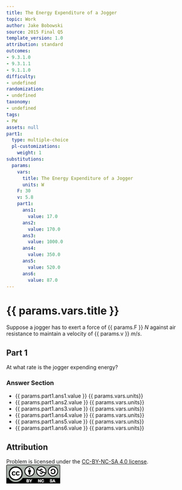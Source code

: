 ```yaml
---
title: The Energy Expenditure of a Jogger
topic: Work
author: Jake Bobowski
source: 2015 Final Q5
template_version: 1.0
attribution: standard
outcomes:
- 9.3.1.0
- 9.3.1.1
- 9.1.1.0
difficulty:
- undefined
randomization:
- undefined
taxonomy:
- undefined
tags:
- PW
assets: null
part1:
  type: multiple-choice
  pl-customizations:
    weight: 1
substitutions:
  params:
    vars:
      title: The Energy Expenditure of a Jogger
      units: W
    F: 30
    v: 5.8
    part1:
      ans1:
        value: 17.0
      ans2:
        value: 170.0
      ans3:
        value: 1000.0
      ans4:
        value: 350.0
      ans5:
        value: 520.0
      ans6:
        value: 87.0
---
```

# {{ params.vars.title }}
Suppose a jogger has to exert a force of {{ params.F }} $N$ against air resistance to maintain a velocity of {{ params.v }} $m/s$.
## Part 1

At what rate is the jogger expending energy?

### Answer Section

- {{ params.part1.ans1.value }} {{ params.vars.units}}
- {{ params.part1.ans2.value }} {{ params.vars.units}}
- {{ params.part1.ans3.value }} {{ params.vars.units}}
- {{ params.part1.ans4.value }} {{ params.vars.units}}
- {{ params.part1.ans5.value }} {{ params.vars.units}}
- {{ params.part1.ans6.value }} {{ params.vars.units}}

## Attribution

Problem is licensed under the [CC-BY-NC-SA 4.0 license](https://creativecommons.org/licenses/by-nc-sa/4.0/).<br> ![The Creative Commons 4.0 license requiring attribution-BY, non-commercial-NC, and share-alike-SA license.](https://raw.githubusercontent.com/firasm/bits/master/by-nc-sa.png)